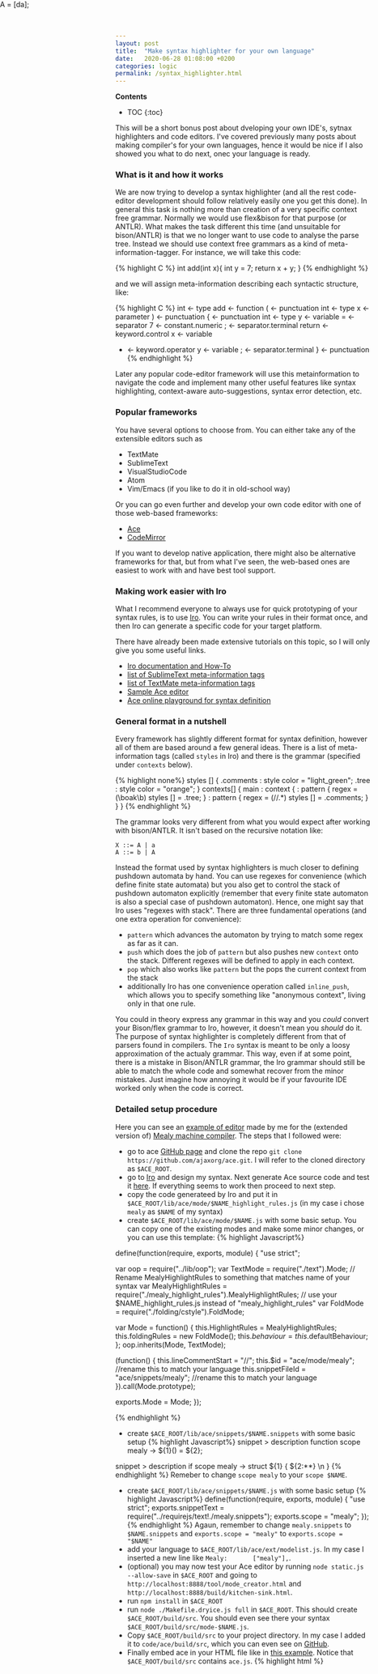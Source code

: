 ```yaml
---
layout: post
title:  "Make syntax highlighter for your own language"
date:   2020-06-28 01:08:00 +0200
categories: logic
permalink: /syntax_highlighter.html
---
```

**Contents**
* TOC
{:toc}

This will be a short bonus post about dveloping your own IDE's, sytnax highlighters and code editors. I've covered previously many posts about making compiler's for your own languages, hence it would be nice if I also showed you what to do next, onec your language is ready.

### What is it and how it works

We are now trying to develop a syntax highlighter (and all the rest code-editor development should follow relatively easily one you get this done). In general this task is nothing more than creation of a very specific context free grammar. Normally we would use flex&bison for that purpose (or ANTLR). What makes the task different this time (and unsuitable for bison/ANTLR) is that we no longer want to use code to analyse the parse tree. Instead we should use context free grammars as a kind of meta-information-tagger. For instance, we will take this code:

{% highlight C %}
int add(int x){
	int y = 7;
	return x + y;
}
{% endhighlight %}

and we will assign meta-information describing each syntactic structure, like:

{% highlight C %}
int <- type
add <- function
(   <- punctuation
int <- type
x   <- parameter
)   <- punctuation
{   <- punctuation 
int <- type
y   <- variable
=   <- separator
7   <- constant.numeric
;   <- separator.terminal
return  <- keyword.control
x   <- variable 
+   <- keyword.operator
y   <- variable
;   <- separator.terminal
}   <- punctuation
{% endhighlight %}

Later any popular code-editor framework will use this metainformation to navigate the code and implement many other useful features like syntax highlighting, context-aware auto-suggestions, syntax error detection, etc.

### Popular frameworks

You have several options to choose from. You can either take any of the extensible editors such as 

- TextMate 
- SublimeText
- VisualStudioCode
- Atom
- Vim/Emacs (if you like to do it in old-school way)

Or you can go even further and develop your own code editor with one of those web-based frameworks:

- [Ace](https://ace.c9.io/)
- [CodeMirror](https://codemirror.net)

If you want to develop native application, there might also be alternative frameworks for that, but from what I've seen, the web-based ones are easiest to work with and have best tool support. 

### Making work easier with Iro

What I recommend everyone to always use for quick prototyping of your syntax rules, is to use [Iro](https://eeyo.io/iro/). You can write your rules in their format once, and then Iro can generate a specific code for your target platform.

There have already been made extensive tutorials on this topic, so I will only give you some useful links.

- [Iro documentation and How-To](https://eeyo.io/iro/documentation/)
- [list of SublimeText meta-information tags](https://www.sublimetext.com/docs/3/syntax.html)
- [list of TextMate meta-information tags](https://macromates.com/manual/en/language_grammars#rule_keys)
- [Sample Ace editor](https://ace.c9.io/build/kitchen-sink.html) 
- [Ace online playground for syntax definition](https://ace.c9.io/tool/mode_creator.html) 

### General format in a nutshell

Every framework has slightly different format for syntax definition, however all of them are based around a few general ideas. There is a list of meta-information tags (called `styles` in Iro) and there is the grammar (specified under `contexts` below). 

{% highlight none%}
styles [] {
   .comments : style color = "light_green";
   .tree     : style color = "orange";
}
contexts[] {
   main : context {
      : pattern {
         regex    \= (\boak\b)
         styles [] = .tree;
      }
      : pattern {
         regex    \= (//.*)
         styles [] = .comments;
      }
   }
}
{% endhighlight %}

The grammar looks very different from what you would expect after working with bison/ANTLR. It isn't based on the recursive notation like:

    X ::= A | a
    A ::= b | A
    
Instead the format used by syntax highlighters is much closer to defining pushdown automata by hand. You can use regexes for convenience (which define finite state automata) but you also get to control the stack of pushdown automaton explicitly (remember that every finite state automaton is also a special case of pushdown automaton). Hence, one might say that Iro uses "regexes with stack". There are three fundamental operations (and one extra operation for convenience):

- `pattern` which advances the automaton by trying to match some regex as far as it can.
- `push` which does the job of `pattern` but also pushes new `context` onto the stack. Different regexes will be defined to apply in each context.
- `pop` which also works like `pattern` but the pops the current context from the stack
- additionally Iro has one convenience operation called `inline_push`, which allows you to specify something like "anonymous context", living only in that one rule. 

You could in theory express any grammar in this way and you _could_ convert your Bison/flex grammar to Iro, however, it doesn't mean you _should_ do it. The purpose of syntax highlighter is completely different from that of parsers found in compilers.  The `Iro` syntax is meant to be only a loosy approximation of the actualy grammar. This way, even if at some point, there is a mistake in Bison/ANTLR grammar, the Iro grammar should still be able to match the whole code and somewhat recover from the minor mistakes. Just imagine how annoying it would be if your favourite IDE worked only when the code is correct.

### Detailed setup procedure

Here you can see an [example of editor](/code/mealy_compiler_web_and_no_leaks/web_mealy_compiler_ace.html) made by me for the (extended version of) [Mealy machine compiler](/mealy_compiler.html). The steps that I followed were:

- go to ace [GitHub page](https://github.com/ajaxorg/ace) and clone the repo `git clone https://github.com/ajaxorg/ace.git`. I will refer to the cloned directory as `$ACE_ROOT`.
- go to [Iro](https://eeyo.io/iro/) and design my syntax. Next generate Ace source code and test it [here](https://ace.c9.io/tool/mode_creator.html). If everything seems to work then proceed to next step.
- copy the code generateed by Iro and put it in `$ACE_ROOT/lib/ace/mode/$NAME_highlight_rules.js` (in my case i chose `mealy` as `$NAME` of my syntax)
- create `$ACE_ROOT/lib/ace/mode/$NAME.js` with some basic setup. You can copy one of the existing modes and make some minor changes, or you can use this template:
{% highlight Javascript%}

define(function(require, exports, module) {
"use strict";

var oop = require("../lib/oop");
var TextMode = require("./text").Mode;
// Rename MealyHighlightRules to something that matches name of your syntax
var MealyHighlightRules = require("./mealy_highlight_rules").MealyHighlightRules; // use your $NAME_highlight_rules.js instead of "mealy_highlight_rules"
var FoldMode = require("./folding/cstyle").FoldMode;

var Mode = function() {
    this.HighlightRules = MealyHighlightRules;
    this.foldingRules = new FoldMode();
    this.$behaviour = this.$defaultBehaviour;
};
oop.inherits(Mode, TextMode);

(function() {
    this.lineCommentStart = "//";
    this.$id = "ace/mode/mealy"; //rename this to match your language
    this.snippetFileId = "ace/snippets/mealy"; //rename this to match your language
}).call(Mode.prototype);

exports.Mode = Mode;
});

{% endhighlight %}
-  create `$ACE_ROOT/lib/ace/snippets/$NAME.snippets` with some basic setup 
{% highlight Javascript%}
snippet >
description function
scope mealy
	-> ${1}() = ${2};

snippet >
description if
scope mealy
	-> struct ${1} \{ ${2:**} \n \}
{% endhighlight %}
Remeber to change `scope mealy` to your `scope $NAME`.
-  create `$ACE_ROOT/lib/ace/snippets/$NAME.js` with some basic setup 
{% highlight Javascript%}
define(function(require, exports, module) {
"use strict";
exports.snippetText = require("../requirejs/text!./mealy.snippets");
exports.scope = "mealy";
});
{% endhighlight %}
Agaun, remember to change `mealy.snippets` to `$NAME.snippets` and `exports.scope = "mealy"` to `exports.scope = "$NAME"`
-  add your language to `$ACE_ROOT/lib/ace/ext/modelist.js`. In my case I inserted a new line like `Mealy:       ["mealy"],`.
- (optional) you may now test your Ace editor by running `node static.js --allow-save` in `$ACE_ROOT` and going to `http://localhost:8888/tool/mode_creator.html` and `http://localhost:8888/build/kitchen-sink.html`.
-  run `npm install` in `$ACE_ROOT`
-  run `node ./Makefile.dryice.js full` in `$ACE_ROOT`. This should create `$ACE_ROOT/build/src`. You should even see there your syntax `$ACE_ROOT/build/src/mode-$NAME.js`.
- Copy `$ACE_ROOT/build/src` to your project directory. In my case I added it to `code/ace/build/src`, which you can even see on [GitHub](https://github.com/aleksander-mendoza/aleksander-mendoza.github.io/tree/master/code/ace/build/src).
- Finally embed ace in your HTML file like in [this example](https://ace.c9.io/#nav=embedding). Notice that  `$ACE_ROOT/build/src` contains `ace.js`.
{% highlight html %}
<!doctype html>
<html lang="en-us">
  <head>
    <meta charset="utf-8">
    <meta http-equiv="Content-Type" content="text/html; charset=utf-8">
    <title>SyntaxHighlighter</title>
    <style type="text/css" media="screen">
    #editor { 
        position: absolute;
        top: 0;
        right: 0;
        bottom: 0;
        left: 0;
    }
    </style>
  </head>
  <body>
    <div id="editor">A = [da];</div>
    <script type="text/javascript" src="../ace/build/src/ace.js"></script>
    <script>
        var editor = ace.edit("editor");
        editor.setTheme("ace/theme/monokai");
        
        editor.session.setMode("ace/mode/mealy");
    </script>
  </body>
</html>
{% endhighlight %}


